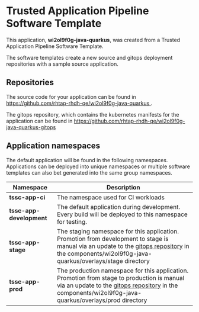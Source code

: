 # Trusted Application Pipeline Software Template

This application, **wi2ol9f0g-java-quarkus**, was created from a Trusted Application Pipeline Software Template.

The software templates create a new source and gitops deployment repositories with a sample source application. 

## Repositories

The source code for your application can be found in [https://github.com/rhtap-rhdh-qe/wi2ol9f0g-java-quarkus ](https://github.com/rhtap-rhdh-qe/wi2ol9f0g-java-quarkus ).
 
The gitops repository, which contains the kubernetes manifests for the application can be found in 
[https://github.com/rhtap-rhdh-qe/wi2ol9f0g-java-quarkus-gitops ](https://github.com/rhtap-rhdh-qe/wi2ol9f0g-java-quarkus-gitops ) 

## Application namespaces 

The default application will be found in the following namespaces. Applications can be deployed into unique namespaces or multiple software templates can also bet generated into the same group namespaces.  

|  Namespace   |  Description   |  
| -------- | -------- |
| **tssc-app-ci** | The namespace used for CI workloads |
| **tssc-app-development** | The default application during development. Every build will be deployed to this namespace for testing. |
| **tssc-app-stage** | The staging namespace for this application. Promotion from development to stage is manual via an update to the [gitops repository](https://github.com/rhtap-rhdh-qe/wi2ol9f0g-java-quarkus-gitops ) in the components/wi2ol9f0g-java-quarkus/overlays/stage directory |
| **tssc-app-prod** | The production namespace for this application. Promotion from stage to production is manual via an update to the [gitops repository](https://github.com/rhtap-rhdh-qe/wi2ol9f0g-java-quarkus-gitops ) in the components/wi2ol9f0g-java-quarkus/overlays/prod directory |